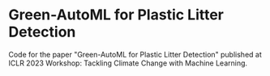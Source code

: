 # Green-AutoML for Plastic Litter Detection
Code for the paper "Green-AutoML for Plastic Litter Detection" published at ICLR 2023 Workshop: Tackling Climate Change with Machine Learning.
